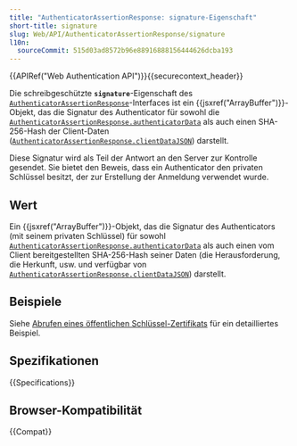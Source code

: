 ```yaml
---
title: "AuthenticatorAssertionResponse: signature-Eigenschaft"
short-title: signature
slug: Web/API/AuthenticatorAssertionResponse/signature
l10n:
  sourceCommit: 515d03ad8572b96e88916888156444626dcba193
---
```


{{APIRef("Web Authentication API")}}{{securecontext_header}}

Die schreibgeschützte **`signature`**-Eigenschaft des
[`AuthenticatorAssertionResponse`](/de/docs/Web/API/AuthenticatorAssertionResponse)-Interfaces ist ein {{jsxref("ArrayBuffer")}}-
Objekt, das die Signatur des Authenticator für sowohl die
[`AuthenticatorAssertionResponse.authenticatorData`](/de/docs/Web/API/AuthenticatorAssertionResponse/authenticatorData) als auch einen SHA-256-Hash der
Client-Daten
([`AuthenticatorAssertionResponse.clientDataJSON`](/de/docs/Web/API/AuthenticatorResponse/clientDataJSON)) darstellt.

Diese Signatur wird als Teil der Antwort an den Server zur Kontrolle gesendet. Sie bietet
den Beweis, dass ein Authenticator den privaten Schlüssel besitzt, der zur Erstellung der
Anmeldung verwendet wurde.

## Wert

Ein {{jsxref("ArrayBuffer")}}-Objekt, das die Signatur des Authenticators (mit seinem
privaten Schlüssel) für sowohl [`AuthenticatorAssertionResponse.authenticatorData`](/de/docs/Web/API/AuthenticatorAssertionResponse/authenticatorData)
als auch einen vom Client bereitgestellten SHA-256-Hash seiner Daten (die Herausforderung, die Herkunft, usw. und
verfügbar von
[`AuthenticatorAssertionResponse.clientDataJSON`](/de/docs/Web/API/AuthenticatorResponse/clientDataJSON)) darstellt.

## Beispiele

Siehe [Abrufen eines öffentlichen Schlüssel-Zertifikats](/de/docs/Web/API/CredentialsContainer/get#retrieving_a_public_key_credential) für ein detailliertes Beispiel.

## Spezifikationen

{{Specifications}}

## Browser-Kompatibilität

{{Compat}}
